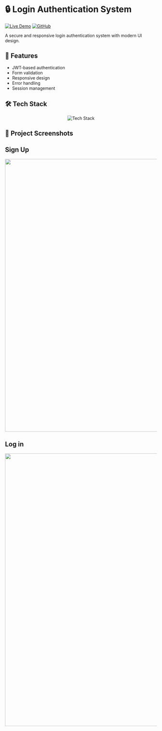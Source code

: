 # 🔒 Login Authentication System

[![Live Demo](https://img.shields.io/badge/🌐_Live_Demo-4285F4?style=for-the-badge&logo=google-chrome&logoColor=white)](https://amdadislam01.github.io/Login-System/)
[![GitHub](https://img.shields.io/badge/💻_Repository-181717?style=for-the-badge&logo=github&logoColor=white)](https://github.com/amdadislam01/Login-System)

A secure and responsive login authentication system with modern UI design.

## 🚀 Features

- JWT-based authentication
- Form validation
- Responsive design
- Error handling
- Session management

## 🛠️ Tech Stack

<p align="center">
  <img src="https://skillicons.dev/icons?i=html,css,js,firebase" alt="Tech Stack"/>
</p>

## 📸 Project Screenshots

## Sign Up

<img src="https://i.imgur.com/BPZ1fub.png" width="900">

##  Log in 

<img src="https://i.imgur.com/UC1WDZA.png" width="900">
